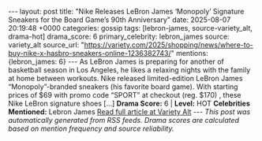 --- layout: post title: "Nike Releases LeBron James ‘Monopoly’ Signature Sneakers for the Board Game’s 90th Anniversary" date: 2025-08-07 20:19:48 +0000 categories: gossip tags: [lebron-james, source-variety_alt, drama-hot] drama_score: 6 primary_celebrity: lebron_james source: variety_alt source_url: "https://variety.com/2025/shopping/news/where-to-buy-nike-x-hasbro-sneakers-online-1236382743/" mentions: {lebron_james: 6} --- As LeBron James is preparing for another of basketball season in Los Angeles, he likes a relaxing nights with the family at home between workouts. Nike released limited-edition LeBron James “Monopoly”-branded sneakers (his favorite board game). With starting prices of $69 with promo code “SPORT” at checkout (reg. $170) , these Nike LeBron signature shoes […] **Drama Score:** 6 | **Level:** HOT **Celebrities Mentioned:** Lebron James [Read full article at Variety Alt](https://variety.com/2025/shopping/news/where-to-buy-nike-x-hasbro-sneakers-online-1236382743/) --- *This post was automatically generated from RSS feeds. Drama scores are calculated based on mention frequency and source reliability.*